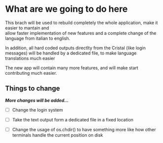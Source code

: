 # What are we going to do here
This brach will be used to rebuild completely the whole application, make it easier to mantain and  
allow faster implementation of new features and a complete change of the language from italian to english.

In addition, all hard coded outputs directlty from the Cristal (like login messages) will be handled by a dedicated
file, to make language translations much easier

The new app will contain many more features, and will make start contributing much easier.

## Things to change
*__More changes will be added...__*
 - [ ] Change the login system
 - [ ] Take the text output form a dedicated file in a fixed location
 - [ ] Change the usage of os.chdir() to have something more like how other terminals handle the current position on disk

